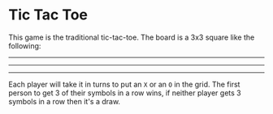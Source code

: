 # Tic Tac Toe

This game is the traditional tic-tac-toe. The board is a 3x3 square like the following:

- - -
- - -
- - -

Each player will take it in turns to put an `X` or an `O` in the grid. 
The first person to get 3 of their symbols in a row wins, if neither player gets 3 symbols 
in a row then it's a draw. 